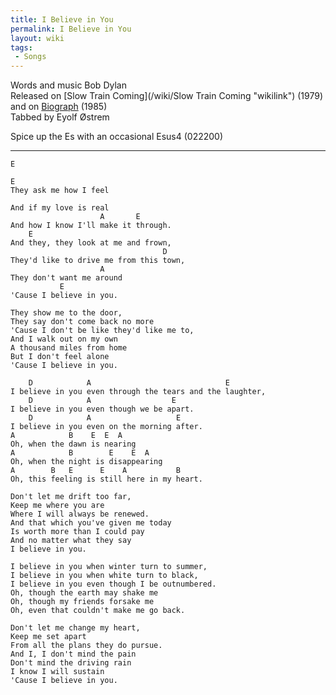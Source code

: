 ```yaml
---
title: I Believe in You
permalink: I Believe in You
layout: wiki
tags:
 - Songs
---
```


Words and music Bob Dylan  
Released on [Slow Train Coming](/wiki/Slow Train Coming "wikilink") (1979) and
on [Biograph](/wiki/Biograph "wikilink") (1985)  
Tabbed by Eyolf Østrem

Spice up the Es with an occasional Esus4 (022200)

* * * * *

    E

    E
    They ask me how I feel

    And if my love is real
                        A       E
    And how I know I'll make it through.
        E
    And they, they look at me and frown,
                                      D
    They'd like to drive me from this town,
                        A
    They don't want me around
               E
    'Cause I believe in you.

    They show me to the door,
    They say don't come back no more
    'Cause I don't be like they'd like me to,
    And I walk out on my own
    A thousand miles from home
    But I don't feel alone
    'Cause I believe in you.

        D            A                              E
    I believe in you even through the tears and the laughter,
        D            A                  E
    I believe in you even though we be apart.
        D            A                   E
    I believe in you even on the morning after.
    A            B    E  E  A
    Oh, when the dawn is nearing
    A            B        E    E  A
    Oh, when the night is disappearing
    A        B   E      E    A           B
    Oh, this feeling is still here in my heart.

    Don't let me drift too far,
    Keep me where you are
    Where I will always be renewed.
    And that which you've given me today
    Is worth more than I could pay
    And no matter what they say
    I believe in you.

    I believe in you when winter turn to summer,
    I believe in you when white turn to black,
    I believe in you even though I be outnumbered.
    Oh, though the earth may shake me
    Oh, though my friends forsake me
    Oh, even that couldn't make me go back.

    Don't let me change my heart,
    Keep me set apart
    From all the plans they do pursue.
    And I, I don't mind the pain
    Don't mind the driving rain
    I know I will sustain
    'Cause I believe in you.
